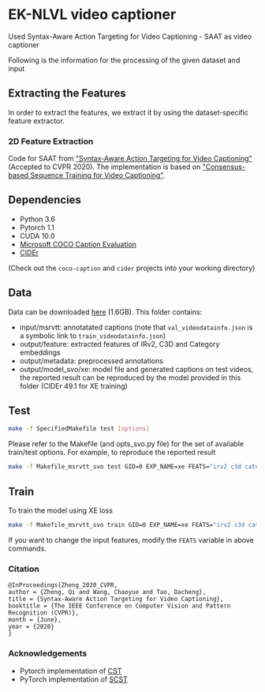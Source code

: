 # EK-NLVL video captioner

Used Syntax-Aware Action Targeting for Video Captioning - SAAT as video captioner

Following is the information for the processing of the given dataset and input

## Extracting the Features

In order to extract the features, we extract it by using the dataset-specific feature extractor.

### 2D Feature Extraction

Code for SAAT from ["Syntax-Aware Action Targeting for Video Captioning"](http://openaccess.thecvf.com/content_CVPR_2020/papers/Zheng_Syntax-Aware_Action_Targeting_for_Video_Captioning_CVPR_2020_paper.pdf) (Accepted to CVPR 2020). The implementation is based on ["Consensus-based Sequence Training for Video Captioning"](https://github.com/mynlp/cst_captioning).

## Dependencies

* Python 3.6
* Pytorch 1.1
* CUDA 10.0
* [Microsoft COCO Caption Evaluation](https://github.com/tylin/coco-caption)
* [CIDEr](https://github.com/plsang/cider)

(Check out the `coco-caption` and `cider` projects into your working directory)

## Data

Data can be downloaded [here](https://drive.google.com/drive/folders/1n0RITmiyb0vdInGNj4O7m661V7BrsSOO?usp=sharing) (1.6GB). This folder contains:
* input/msrvtt: annotatated captions (note that `val_videodatainfo.json` is a symbolic link to `train_videodatainfo.json`)
* output/feature: extracted features of IRv2, C3D and Category embeddings
* output/metadata: preprocessed annotations
* output/model_svo/xe: model file and generated captions on test videos, the reported result can be reproduced by the model provided in this folder (CIDEr 49.1 for XE training)

## Test

```bash
make -f SpecifiedMakefile test [options]
```
Please refer to the Makefile (and opts_svo.py file) for the set of available train/test options. For example, to reproduce the reported result
```bash
make -f Makefile_msrvtt_svo test GID=0 EXP_NAME=xe FEATS="irv2 c3d category" BFEATS="roi_feat roi_box" USE_RL=0 CST=0 USE_MIXER=0 SCB_CAPTIONS=0 LOGLEVEL=DEBUG LAMBDA=20
```

## Train

To train the model using XE loss
```bash
make -f Makefile_msrvtt_svo train GID=0 EXP_NAME=xe FEATS="irv2 c3d category" BFEATS="roi_feat roi_box" USE_RL=0 CST=0 USE_MIXER=0 SCB_CAPTIONS=0 LOGLEVEL=DEBUG MAX_EPOCH=100 LAMBDA=20
```

If you want to change the input features, modify the `FEATS` variable in above commands.

### Citation
```
@InProceedings{Zheng_2020_CVPR,
author = {Zheng, Qi and Wang, Chaoyue and Tao, Dacheng},
title = {Syntax-Aware Action Targeting for Video Captioning},
booktitle = {The IEEE Conference on Computer Vision and Pattern Recognition (CVPR)},
month = {June},
year = {2020}
}
```

### Acknowledgements

* Pytorch implementation of [CST](https://github.com/mynlp/cst_captioning)
* PyTorch implementation of  [SCST](https://github.com/ruotianluo/self-critical.pytorch)
